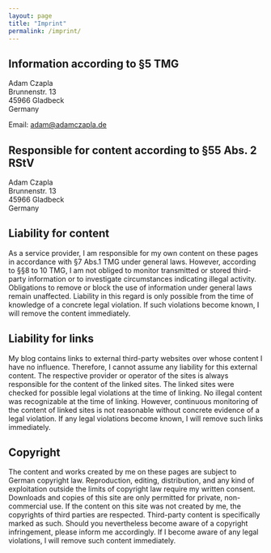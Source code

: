 ```yaml
---
layout: page
title: "Imprint"
permalink: /imprint/
---
```


## Information according to §5 TMG

Adam Czapla\
Brunnenstr. 13\
45966 Gladbeck\
Germany
                 
Email: [adam@adamczapla.de](mailto:adam@adamczapla.de) 

## Responsible for content according to §55 Abs. 2 RStV 

Adam Czapla\
Brunnenstr. 13\
45966 Gladbeck\
Germany

## Liability for content 

As a service provider, I am responsible for my own content on these pages in accordance with §7 Abs.1 TMG under general laws. However, according to §§8 to 10 TMG, I am not obliged to monitor transmitted or stored third-party information or to investigate circumstances indicating illegal activity. Obligations to remove or block the use of information under general laws remain unaffected. Liability in this regard is only possible from the time of knowledge of a concrete legal violation. If such violations become known, I will remove the content immediately.

## Liability for links 

My blog contains links to external third-party websites over whose content I have no influence. Therefore, I cannot assume any liability for this external content. The respective provider or operator of the sites is always responsible for the content of the linked sites. The linked sites were checked for possible legal violations at the time of linking. No illegal content was recognizable at the time of linking. However, continuous monitoring of the content of linked sites is not reasonable without concrete evidence of a legal violation. If any legal violations become known, I will remove such links immediately.

## Copyright 

The content and works created by me on these pages are subject to German copyright law. Reproduction, editing, distribution, and any kind of exploitation outside the limits of copyright law require my written consent. Downloads and copies of this site are only permitted for private, non-commercial use. If the content on this site was not created by me, the copyrights of third parties are respected. Third-party content is specifically marked as such. Should you nevertheless become aware of a copyright infringement, please inform me accordingly. If I become aware of any legal violations, I will remove such content immediately.
